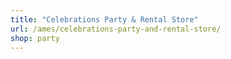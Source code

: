 ```yaml
---
title: "Celebrations Party & Rental Store"
url: /ames/celebrations-party-and-rental-store/
shop: party
---
```

